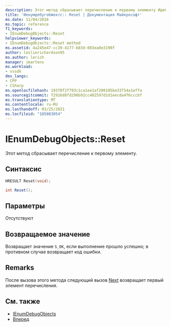 ```yaml
---
description: Этот метод сбрасывает перечисление к первому элементу Идебугобжект.
title: 'Иенумдебугобжектс:: Reset | Документация Майкрософт'
ms.date: 11/04/2016
ms.topic: reference
f1_keywords:
- IEnumDebugObjects::Reset
helpviewer_keywords:
- IEnumDebugObjects::Reset method
ms.assetid: 4a245e47-cc39-4177-b83d-083ea0e3190f
author: leslierichardson95
ms.author: lerich
manager: jmartens
ms.workload:
- vssdk
dev_langs:
- CPP
- CSharp
ms.openlocfilehash: 193f0f2f793c1ca1ee1af208105be33754a1effa
ms.sourcegitcommit: f2916d8fd296b92cc402597d1d1eecda4f6cccbf
ms.translationtype: MT
ms.contentlocale: ru-RU
ms.lasthandoff: 03/25/2021
ms.locfileid: "105083054"
---
```

# <a name="ienumdebugobjectsreset"></a>IEnumDebugObjects::Reset
Этот метод сбрасывает перечисление к первому элементу.

## <a name="syntax"></a>Синтаксис

```cpp
HRESULT Reset(void);
```

```csharp
int Reset();
```

## <a name="parameters"></a>Параметры
 Отсутствуют

## <a name="return-value"></a>Возвращаемое значение
 Возвращает значение `S_OK`, если выполнение прошло успешно; в противном случае возвращает код ошибки.

## <a name="remarks"></a>Remarks
 После вызова этого метода следующий вызов [Next](../../../extensibility/debugger/reference/ienumdebugobjects-next.md) возвращает первый элемент перечисления.

## <a name="see-also"></a>См. также
- [IEnumDebugObjects](../../../extensibility/debugger/reference/ienumdebugobjects.md)
- [Вперед](../../../extensibility/debugger/reference/ienumdebugobjects-next.md)
